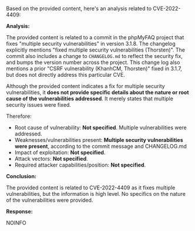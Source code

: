 Based on the provided content, here's an analysis related to CVE-2022-4409:

**Analysis:**

The provided content is related to a commit in the phpMyFAQ project that fixes "multiple security vulnerabilities" in version 3.1.8. The changelog explicitly mentions "fixed multiple security vulnerabilities (Thorsten)". The commit also includes a change to `CHANGELOG.md` to reflect the security fix, and bumps the version number across the project. This change log also mentions a prior "CSRF vulnerability (KhanhCM, Thorsten)" fixed in 3.1.7, but does not directly address this particular CVE.

Although the provided content indicates a fix for multiple security vulnerabilities, it **does not provide specific details about the nature or root cause of the vulnerabilities addressed**. It merely states that multiple security issues were fixed.

Therefore:
- Root cause of vulnerability: **Not specified**. Multiple vulnerabilities were addressed.
- Weaknesses/vulnerabilities present: **Multiple security vulnerabilities were present**, according to the commit message and CHANGELOG.md
- Impact of exploitation: **Not specified**.
- Attack vectors: **Not specified**.
- Required attacker capabilities/position: **Not specified**.

**Conclusion:**

The provided content is related to CVE-2022-4409 as it fixes multiple vulnerabilities, but the information is high level. No specifics on the nature of the vulnerabilities were provided.

**Response:**

NOINFO